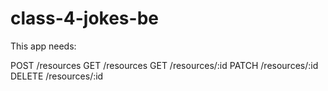 # class-4-jokes-be

This app needs:

POST /resources
GET /resources
GET /resources/:id
PATCH /resources/:id
DELETE /resources/:id


